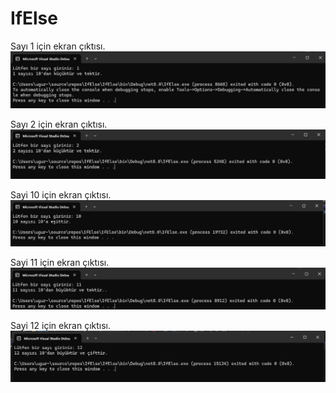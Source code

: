 # IfElse
Sayı 1 için ekran çıktısı.
![Sayi 1 icin](https://github.com/ugurarican/IfElse/blob/master/1.png)

Sayı 2 için ekran çıktısı.
![Sayi 2 icin](https://github.com/ugurarican/IfElse/blob/master/2.png)

Sayi 10 için ekran çıktısı.
![Sayi 10 icin](https://github.com/ugurarican/IfElse/blob/master/10.png)

Sayi 11 için ekran çıktısı.
![Sayi 11 icin](https://github.com/ugurarican/IfElse/blob/master/11.png)

Sayi 12 için ekran çıktısı.
![Sayi 12 icin](https://github.com/ugurarican/IfElse/blob/master/12.png)
